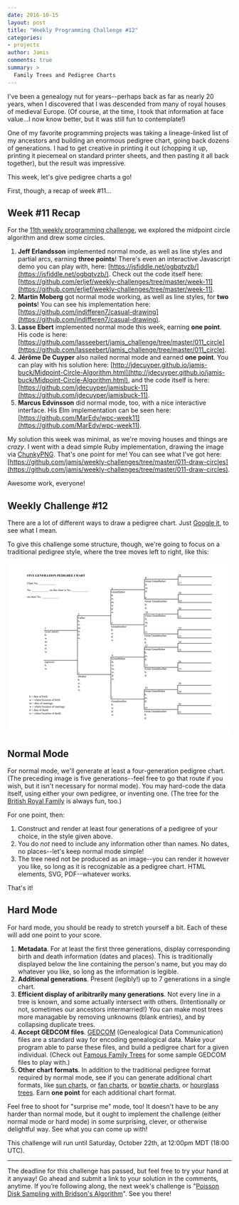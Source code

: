 ```yaml
---
date: 2016-10-15
layout: post
title: "Weekly Programming Challenge #12"
categories:
- projects
author: Jamis
comments: true
summary: >
  Family Trees and Pedigree Charts
---
```


I've been a genealogy nut for years--perhaps back as far as nearly 20 years, when I discovered that I was descended from many of royal houses of medieval Europe. (Of course, at the time, I took that information at face value...I now know better, but it was still fun to contemplate!)

One of my favorite programming projects was taking a lineage-linked list of my ancestors and building an enormous pedigree chart, going back dozens of generations. I had to get creative in printing it out (chopping it up, printing it piecemeal on standard printer sheets, and then pasting it all back together), but the result was impressive.

This week, let's give pedigree charts a go!

First, though, a recap of week #11...

## Week #11 Recap

For the [11th weekly programming challenge](http://weblog.jamisbuck.org/2016/10/8/weekly-programming-challenge-11.html), we explored the midpoint circle algorithm and drew some circles.

1. **Jeff Erlandsson** implemented normal mode, as well as line styles and partial arcs, earning **three points**! There's even an interactive Javascript demo you can play with, here: [https://jsfiddle.net/ogbqtvzb/](https://jsfiddle.net/ogbqtvzb/). Check out the code itself here: [https://github.com/erljef/weekly-challenges/tree/master/week-11](https://github.com/erljef/weekly-challenges/tree/master/week-11).
2. **Martin Moberg** got normal mode working, as well as line styles, for **two points**! You can see his implementation here: [https://github.com/indifferen7/casual-drawing](https://github.com/indifferen7/casual-drawing).
3. **Lasse Ebert** implemented normal mode this week, earning **one point**. His code is here: [https://github.com/lasseebert/jamis_challenge/tree/master/011_circle](https://github.com/lasseebert/jamis_challenge/tree/master/011_circle).
4. **Jérôme De Cuyper** also nailed normal mode and earned **one point**. You can play with his solution here: [http://jdecuyper.github.io/jamis-buck/Midpoint-Circle-Algorithm.html](http://jdecuyper.github.io/jamis-buck/Midpoint-Circle-Algorithm.html), and the code itself is here: [https://github.com/jdecuyper/jamisbuck-11](https://github.com/jdecuyper/jamisbuck-11).
5. **Marcus Edvinsson** did normal mode, too, with a nice interactive interface. His Elm implementation can be seen here: [https://github.com/MarEdv/wpc-week11](https://github.com/MarEdv/wpc-week11).

My solution this week was minimal, as we're moving houses and things are *crazy*. I went with a dead simple Ruby implementation, drawing the image via [ChunkyPNG](http://chunkypng.com/). That's one point for me! You can see what I've got here: [https://github.com/jamis/weekly-challenges/tree/master/011-draw-circles](https://github.com/jamis/weekly-challenges/tree/master/011-draw-circles).

Awesome work, everyone!


## Weekly Challenge #12

There are a lot of different ways to draw a pedigree chart. Just [Google it](https://www.google.com/search?q=pedigree+chart&tbm=isch), to see what I mean.

To give this challenge some structure, though, we're going to focus on a traditional pedigree style, where the tree moves left to right, like this:

<img src="/images/20161015-pedigree-chart.png" width="500" height="386" class="center" />

## Normal Mode

For normal mode, we'll generate at least a four-generation pedigree chart. (The preceding image is five generations--feel free to go that route if you wish, but it isn't necessary for normal mode). You may hard-code the data itself, using either your own pedigree, or inventing one. (The tree for the [British Royal Family](http://www.britroyals.com/royaltree.htm) is always fun, too.)

For one point, then:

1. Construct and render at least four generations of a pedigree of your choice, in the style given above.
2. You do *not* need to include any information other than names. No dates, no places--let's keep normal mode simple!
3. The tree need not be produced as an image--you can render it however you like, so long as it is recognizable as a pedigree chart. HTML elements, SVG, PDF--whatever works.

That's it!


## Hard Mode

For hard mode, you should be ready to stretch yourself a bit. Each of these will add one point to your score.

1. **Metadata**. For at least the first three generations, display corresponding birth and death information (dates and places). This is traditionally displayed below the line containing the person's name, but you may do whatever you like, so long as the information is legible.
2. **Additional generations**. Present (legibly!) up to 7 generations in a single chart.
3. **Efficient display of aribitrarily many generations**. Not every line in a tree is known, and some actually intersect with others. (Intentionally or not, sometimes our ancestors intermarried!) You can make most trees more managable by removing unknowns (blank entries), and by collapsing duplicate trees.
4. **Accept GEDCOM files**. [GEDCOM](https://en.wikipedia.org/wiki/GEDCOM) (Genealogical Data Communication) files are a standard way for encoding genealogical data. Make your program able to parse these files, and build a pedigree chart for a given individual. (Check out [Famous Family Trees](http://famousfamilytrees.blogspot.ca/) for some sample GEDCOM files to play with.)
5. **Other chart formats**. In addition to the traditional pedigree format required by normal mode, see if you can generate additional chart formats, like [sun charts](http://blog.myheritage.com/2016/06/new-innovation-sun-charts/), or [fan charts](https://www.familytreetemplates.net/category/fan), or [bowtie charts](https://www.familytreetemplates.net/category/bowtie), or [hourglass trees](https://www.familytreetemplates.net/category/hourglass). Earn **one point** for each additional chart format.

Feel free to shoot for "surprise me" mode, too! It doesn't have to be any harder than normal mode, but it ought to implement the challenge (either normal mode or hard mode) in some surprising, clever, or otherwise delightful way. See what you can come up with!

This challenge will run until Saturday, October 22th, at 12:00pm MDT (18:00 UTC).

* * *

The deadline for this challenge has passed, but feel free to try your hand at it anyway! Go ahead and submit a link to your solution in the comments, anytime. If you’re following along, the next week's challenge is "[Poisson Disk Sampling with Bridson's Algorithm](http://weblog.jamisbuck.org/2016/10/22/weekly-programming-challenge-13.html)". See you there!
